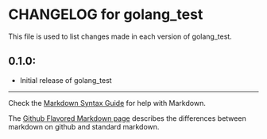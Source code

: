# CHANGELOG for golang_test

This file is used to list changes made in each version of golang_test.

## 0.1.0:

* Initial release of golang_test

- - -
Check the [Markdown Syntax Guide](http://daringfireball.net/projects/markdown/syntax) for help with Markdown.

The [Github Flavored Markdown page](http://github.github.com/github-flavored-markdown/) describes the differences between markdown on github and standard markdown.
